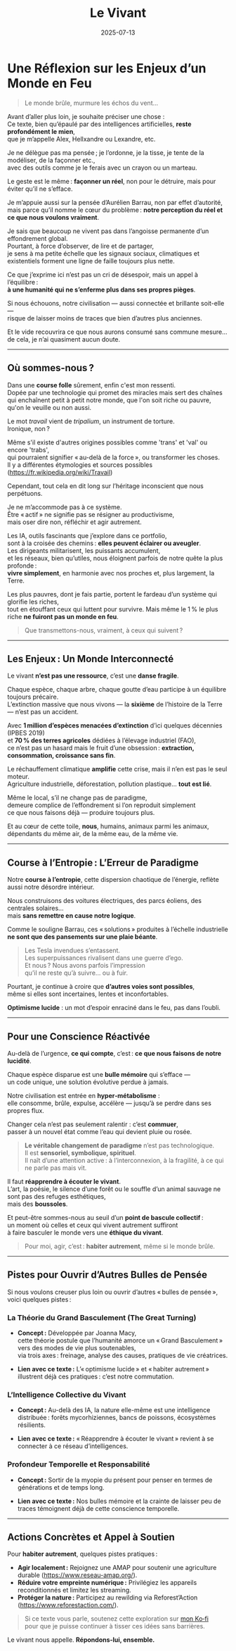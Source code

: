 ﻿---
title: "Le Vivant"
date: "2025-07-13"
order: 8
description: "Une exploration poétique et pratique des crises climatiques, de l’extinction des espèces, et de notre course à l’entropie, avec des pistes pour un équilibre sincère."
coverImage: "/images/bg.jpg"
---

# Une Réflexion sur les Enjeux d’un Monde en Feu

> Le monde brûle, murmure les échos du vent...

Avant d’aller plus loin, je souhaite préciser une chose :  
Ce texte, bien qu’épaulé par des intelligences artificielles, **reste profondément le mien**,  
que je m’appelle Alex, Hellxandre ou Lexandre, etc.  

Je ne délègue pas ma pensée ; je l’ordonne, je la tisse, je tente de la modéliser, de la façonner etc.,  
avec des outils comme je le ferais avec un crayon ou un marteau.  

Le geste est le même : **façonner un réel**, non pour le détruire, mais pour éviter qu’il ne s’efface.

Je m’appuie aussi sur la pensée d’Aurélien Barrau, non par effet d’autorité,  
mais parce qu’il nomme le cœur du problème : **notre perception du réel et ce que nous voulons vraiment**.

Je sais que beaucoup ne vivent pas dans l’angoisse permanente d’un effondrement global.  
Pourtant, à force d’observer, de lire et de partager,  
je sens à ma petite échelle que les signaux sociaux, climatiques et existentiels forment une ligne de faille toujours plus nette.

Ce que j’exprime ici n’est pas un cri de désespoir, mais un appel à l’équilibre :  
**à une humanité qui ne s’enferme plus dans ses propres pièges**.

Si nous échouons, notre civilisation — aussi connectée et brillante soit-elle —  
risque de laisser moins de traces que bien d’autres plus anciennes.

Et le vide recouvrira ce que nous aurons consumé sans commune mesure… de cela, je n’ai quasiment aucun doute.

---

## Où sommes-nous ?

Dans une **course folle** sûrement, enfin c'est mon ressenti.  
Dopée par une technologie qui promet des miracles mais sert des chaînes  
qui enchaînent petit à petit notre monde, que l'on soit riche ou pauvre, qu'on le veuille ou non aussi.

Le mot _travail_ vient de _tripalium_, un instrument de torture.  
Ironique, non ?  

Même s'il existe d'autres origines possibles comme 'trans' et 'val' ou encore 'trabs',  
qui pourraient signifier « au-delà de la force », ou transformer les choses.  
Il y a différentes étymologies et sources possibles (https://fr.wikipedia.org/wiki/Travail)  

Cependant, tout cela en dit long sur l’héritage inconscient que nous perpétuons.

Je ne m’accommode pas à ce système.  
Être « actif » ne signifie pas se résigner au productivisme,  
mais oser dire non, réfléchir et agir autrement.

Les IA, outils fascinants que j’explore dans ce portfolio,  
sont à la croisée des chemins : **elles peuvent éclairer ou aveugler**.  
Les dirigeants militarisent, les puissants accumulent,  
et les réseaux, bien qu’utiles, nous éloignent parfois de notre quête la plus profonde :  
**vivre simplement**, en harmonie avec nos proches et, plus largement, la Terre.

Les plus pauvres, dont je fais partie, portent le fardeau d’un système qui glorifie les riches,   
tout en étouffant ceux qui luttent pour survivre. Mais même le 1 % le plus riche **ne fuiront pas un monde en feu**.

> Que transmettons-nous, vraiment, à ceux qui suivent ?

---

## Les Enjeux : Un Monde Interconnecté

Le vivant **n’est pas une ressource**, c’est une **danse fragile**.

Chaque espèce, chaque arbre, chaque goutte d’eau participe à un équilibre toujours précaire.  
L’extinction massive que nous vivons — la **sixième** de l’histoire de la Terre — n’est pas un accident.

Avec **1 million d’espèces menacées d’extinction** d’ici quelques décennies (IPBES 2019)  
et **70 % des terres agricoles** dédiées à l’élevage industriel (FAO),  
ce n’est pas un hasard mais le fruit d’une obsession : **extraction, consommation, croissance sans fin**.

Le réchauffement climatique **amplifie** cette crise, mais il n’en est pas le seul moteur.  
Agriculture industrielle, déforestation, pollution plastique… **tout est lié**.

Même le local, s’il ne change pas de paradigme,  
demeure complice de l’effondrement si l’on reproduit simplement  
ce que nous faisons déjà — produire toujours plus.

Et au cœur de cette toile, **nous**, humains, animaux parmi les animaux,  
dépendants du même air, de la même eau, de la même vie.

---

## Course à l’Entropie : L’Erreur de Paradigme

Notre **course à l’entropie**, cette dispersion chaotique de l’énergie, reflète aussi notre désordre intérieur.

Nous construisons des voitures électriques, des parcs éoliens, des centrales solaires…  
mais **sans remettre en cause notre logique**.

Comme le souligne Barrau, ces « solutions » produites à l’échelle industrielle **ne sont que des pansements sur une plaie béante**.

> Les Tesla invendues s’entassent.  
> Les superpuissances rivalisent dans une guerre d’ego.  
> Et nous ? Nous avons parfois l’impression  
> qu’il ne reste qu’à suivre… ou à fuir.

Pourtant, je continue à croire que **d’autres voies sont possibles**,  
même si elles sont incertaines, lentes et inconfortables.

**Optimisme lucide** : un mot d’espoir enraciné dans le feu, pas dans l’oubli.

---

## Pour une Conscience Réactivée

Au-delà de l’urgence, **ce qui compte**, c’est : **ce que nous faisons de notre lucidité**.

Chaque espèce disparue est une **bulle mémoire** qui s’efface —  
un code unique, une solution évolutive perdue à jamais.

Notre civilisation est entrée en **hyper‑métabolisme** :  
elle consomme, brûle, expulse, accélère — jusqu’à se perdre dans ses propres flux.

Changer cela n’est pas seulement ralentir : c’est **commuer**,  
passer à un nouvel état comme l’eau qui devient pluie ou rosée.

> **Le véritable changement de paradigme** n’est pas technologique.  
Il est **sensoriel, symbolique, spirituel**.  
Il naît d’une attention active : à l’interconnexion, à la fragilité, à ce qui ne parle pas mais vit.

Il faut **réapprendre à écouter le vivant**.  
L’art, la poésie, le silence d’une forêt ou le souffle d’un animal sauvage ne sont pas des refuges esthétiques,  
mais des **boussoles**.

Et peut-être sommes-nous au seuil d’un **point de bascule collectif** :  
un moment où celles et ceux qui vivent autrement suffiront  
à faire basculer le monde vers une **éthique du vivant**.

> Pour moi, agir, c’est : **habiter autrement**, même si le monde brûle.

---

## Pistes pour Ouvrir d’Autres Bulles de Pensée

Si nous voulons creuser plus loin ou ouvrir d’autres « bulles de pensée », voici quelques pistes :

### La Théorie du Grand Basculement (The Great Turning)

- **Concept :** Développée par Joanna Macy,  
  cette théorie postule que l’humanité amorce un « Grand Basculement » vers des modes de vie plus soutenables,  
  via trois axes : freinage, analyse des causes, pratiques de vie créatrices.

- **Lien avec ce texte :** L’« optimisme lucide » et « habiter autrement » illustrent déjà ces pratiques : c’est notre commutation.

### L’Intelligence Collective du Vivant

- **Concept :** Au-delà des IA, la nature elle-même est une intelligence distribuée : forêts mycorhiziennes, bancs de poissons, écosystèmes résilients.

- **Lien avec ce texte :** « Réapprendre à écouter le vivant » revient à se connecter à ce réseau d’intelligences.

### Profondeur Temporelle et Responsabilité

- **Concept :** Sortir de la myopie du présent pour penser en termes de générations et de temps long.

- **Lien avec ce texte :** Nos bulles mémoire et la crainte de laisser peu de traces témoignent déjà de cette conscience temporelle.

---

## Actions Concrètes et Appel à Soutien

Pour **habiter autrement**, quelques pistes pratiques :

- **Agir localement :** Rejoignez une AMAP pour soutenir une agriculture durable (https://www.reseau-amap.org/).
- **Réduire votre empreinte numérique :** Privilégiez les appareils reconditionnés et limitez les streaming.
- **Protéger la nature :** Participez au rewilding via Reforest’Action (https://www.reforestaction.com/).

> Si ce texte vous parle, soutenez cette exploration sur [mon Ko‑fi](https://ko-fi.com/Hellxandre)  
> pour que je puisse continuer à tisser ces idées sans barrières.

Le vivant nous appelle. **Répondons‑lui, ensemble.**

